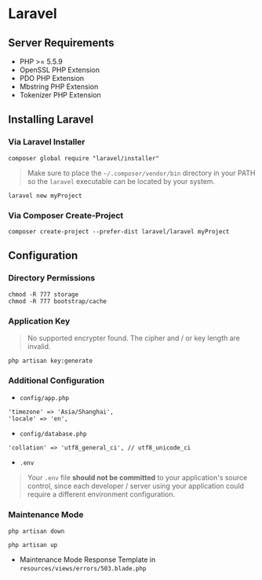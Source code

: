 # Laravel

## Server Requirements

* PHP >= 5.5.9
* OpenSSL PHP Extension
* PDO PHP Extension
* Mbstring PHP Extension
* Tokenizer PHP Extension

## Installing Laravel

### Via Laravel Installer

```
composer global require "laravel/installer"
```

> Make sure to place the `~/.composer/vendor/bin` directory in your PATH so the `laravel` executable can be located by your system.

```
laravel new myProject
```

### Via Composer Create-Project

```
composer create-project --prefer-dist laravel/laravel myProject
```

## Configuration

### Directory Permissions

```
chmod -R 777 storage
chmod -R 777 bootstrap/cache
```

### Application Key

> No supported encrypter found. The cipher and / or key length are invalid.

```
php artisan key:generate
```

### Additional Configuration

* `config/app.php`

```
'timezone' => 'Asia/Shanghai',
'locale' => 'en',
```

* `config/database.php`

```
'collation' => 'utf8_general_ci', // utf8_unicode_ci
```

* `.env`

> Your `.env` file __should not be committed__ to your application's source control, since each developer / server using your application could require a different environment configuration.

### Maintenance Mode

```
php artisan down
```

```
php artisan up
```

* Maintenance Mode Response Template in `resources/views/errors/503.blade.php`
